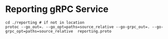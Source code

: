 # Reporting gRPC Service

```shell
cd ./reporting # if not in location
protoc --go_out=. --go_opt=paths=source_relative --go-grpc_out=. --go-grpc_opt=paths=source_relative  reporting.proto
```
